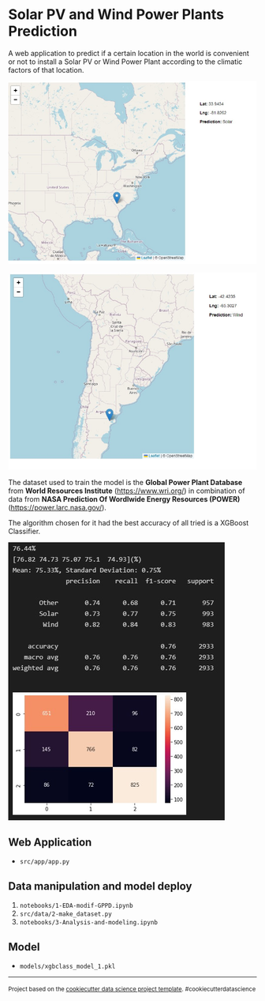 Solar PV and Wind Power Plants Prediction
==============================
A web application to predict if a certain location in the world is convenient or not to install a Solar PV or Wind Power Plant according to the climatic factors of that location.

![Map Solar USA](/reports/figures/img_readme/usa_solar.jpg)

![Map Wind Arg](/reports/figures/img_readme/arg_wind.jpg)

The dataset used to train the model is the **Global Power Plant Database** from **World Resources Institute** (https://www.wri.org/) in combination of data from **NASA Prediction Of Wordlwide Energy Resources (POWER)** (https://power.larc.nasa.gov/).

The algorithm chosen for it had the best accuracy of all tried is a XGBoost Classifier.

![XGBoost Classification Report](/reports/figures/img_readme/class_report.jpg)

## Web Application
- `src/app/app.py`

## Data manipulation and model deploy
1. `notebooks/1-EDA-modif-GPPD.ipynb`
2. `src/data/2-make_dataset.py`
3. `notebooks/3-Analysis-and-modeling.ipynb`

## Model
- `models/xgbclass_model_1.pkl`


--------

<p><small>Project based on the <a target="_blank" href="https://drivendata.github.io/cookiecutter-data-science/">cookiecutter data science project template</a>. #cookiecutterdatascience</small></p>
